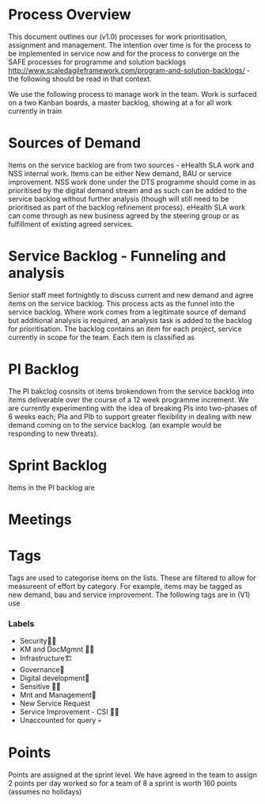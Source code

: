 # Process Overview
This document outlines our (v1.0) processes for work prioritisation, assignment and management.
The intention over time is for the process to be implemented in service now and for the process to converge on the SAFE processes for programme and solution backlogs http://www.scaledagileframework.com/program-and-solution-backlogs/ - the following should be read in that context.

We use the following process to manage work in the team. Work is surfaced on a two Kanban boards, a master backlog, showing at a  for all work currently in train 

# Sources of Demand
Items on the service backlog are from two sources - eHealth SLA work and NSS internal work. Items can be either New demand, BAU or service improvement. NSS work done under the DTS programme should come in as prioritised by the digital demand stream and as such can be added to the service backlog without further analysis (though will still need to be prioritised as part of the backlog refinement process). eHealth SLA work can come through as new business agreed by the steering group or as fulfillment of existing agreed services.

# Service Backlog - Funneling and analysis
Senior staff meet fortnightly to discuss current and new demand and agree items on the service backlog. This process acts as the funnel into the service backlog. Where work comes from a legitimate source of demand but additional analysis is required, an analysis task is added to the backlog for prioritisation. The backlog contains an item for each project, service currently in scope for the team. Each item is classified as 

# PI Backlog
The PI bakclog cosnsits ot items brokendown from the service backlog into items deliverable over the course of a 12 week programme increment.
We are currently experimenting with the idea of breaking PIs into two-phases of 6 weeks each; PIa and PIb to support greater flexibility in dealing with new demand coming on to the service backlog. (an example would be responding to new threats).


# Sprint Backlog
Items in the PI backlog are 

# Meetings

# Tags
Tags are used to categorise items on the lists.
These are filtered to allow for measureent of effort by category. For example, items may be tagged as new demand, bau and service improvement. 
The following tags are in (V1) use

### Labels

* Security👮🔐
* KM and DocMgmnt 📙📓
* Infrastructure🏗
* Governance🤴
* Digital development📳
* Sensitive 🤞💩
* Mnt and Management🚜
* New Service Request
* Service Improvement - CSI 🦄🦄
* Unaccounted for query 💀


# Points
Points are assigned at the sprint level. We have agreed in the team to assign 2 points per day worked so for a team of 8 a sprint is worth 160 points (assumes no holidays)

